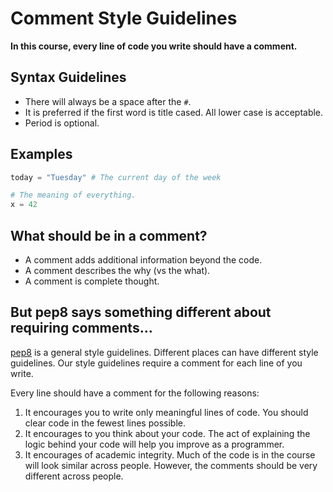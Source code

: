 Comment Style Guidelines
=======

__In this course, every line of code you write should have a comment.__

Syntax Guidelines
------

- There will always be a space after the `#`.  
- It is preferred if the first word is title cased. All lower case is acceptable. 
- Period is optional.

Examples
-------

```python
today = "Tuesday" # The current day of the week

# The meaning of everything.
x = 42 
```

What should be in a comment?
------

- A comment adds additional information beyond the code.   
- A comment describes the why (vs the what).   
- A comment is complete thought. 

But pep8 says something different about requiring comments…
------

[pep8](https://pep8.org/) is a general style guidelines. Different places can have different style guidelines. Our style guidelines require a comment for each line of you write.

Every line should have a comment for the following reasons:

1. It encourages you to write only meaningful lines of code. You should clear code in the fewest lines possible.
2. It encourages to you think about your code. The act of explaining the logic behind your code will help you improve as a programmer.
4. It encourages of academic integrity. Much of the code is in the course will look similar across people. However, the comments should be very different across people.
